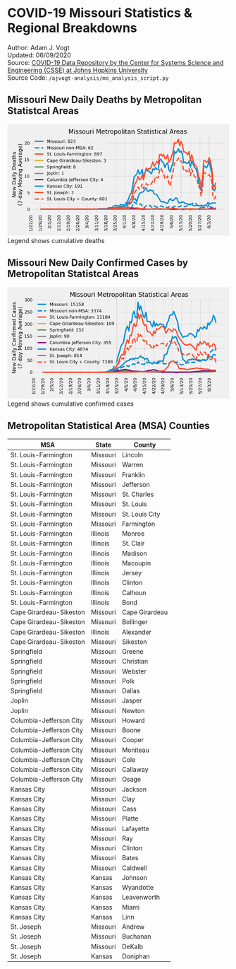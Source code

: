 # COVID-19 Missouri Statistics & Regional Breakdowns
Author: Adam J. Vogt  
Updated: 06/09/2020  
Source: [COVID-19 Data Repository by the Center for Systems Science and Engineering (CSSE) at Johns Hopkins University](https://github.com/CSSEGISandData/COVID-19)  
Source Code: `/ajvogt-analysis/mo_analysis_script.py`

## Missouri New Daily Deaths by Metropolitan Statistcal Areas
![](images/mo_daily_deaths.png)
Legend shows cumulative deaths

## Missouri New Daily Confirmed Cases by Metropolitan Statistcal Areas
![](images/mo_daily_cases.png)
Legend shows cumulative confirmed cases

## Metropolitan Statistical Area (MSA) Counties
| MSA | State | County |
|-----|-------|--------|
| St. Louis-Farmington | Missouri | Lincoln |
| St. Louis-Farmington | Missouri | Warren |
| St. Louis-Farmington | Missouri | Franklin |
| St. Louis-Farmington | Missouri | Jefferson |
| St. Louis-Farmington | Missouri | St. Charles |
| St. Louis-Farmington | Missouri | St. Louis |
| St. Louis-Farmington | Missouri | St. Louis City |
| St. Louis-Farmington | Missouri | Farmington |
| St. Louis-Farmington | Illinois | Monroe |
| St. Louis-Farmington | Illinois | St. Clair |
| St. Louis-Farmington | Illinois | Madison |
| St. Louis-Farmington | Illinois | Macoupin |
| St. Louis-Farmington | Illinois | Jersey |
| St. Louis-Farmington | Illinois | Clinton |
| St. Louis-Farmington | Illinois | Calhoun |
| St. Louis-Farmington | Illinois | Bond |
| Cape Girardeau-Sikeston | Missouri | Cape Girardeau |
| Cape Girardeau-Sikeston | Missouri | Bollinger |
| Cape Girardeau-Sikeston | Illinois | Alexander |
| Cape Girardeau-Sikeston | Missouri | Sikeston |
| Springfield | Missouri | Greene |
| Springfield | Missouri | Christian |
| Springfield | Missouri | Webster |
| Springfield | Missouri | Polk |
| Springfield | Missouri | Dallas |
| Joplin | Missouri | Jasper |
| Joplin | Missouri | Newton |
| Columbia-Jefferson City | Missouri | Howard |
| Columbia-Jefferson City | Missouri | Boone |
| Columbia-Jefferson City | Missouri | Cooper |
| Columbia-Jefferson City | Missouri | Moniteau |
| Columbia-Jefferson City | Missouri | Cole |
| Columbia-Jefferson City | Missouri | Callaway |
| Columbia-Jefferson City | Missouri | Osage |
| Kansas City | Missouri | Jackson |
| Kansas City | Missouri | Clay |
| Kansas City | Missouri | Cass |
| Kansas City | Missouri | Platte |
| Kansas City | Missouri | Lafayette |
| Kansas City | Missouri | Ray |
| Kansas City | Missouri | Clinton |
| Kansas City | Missouri | Bates |
| Kansas City | Missouri | Caldwell |
| Kansas City | Kansas | Johnson |
| Kansas City | Kansas | Wyandotte |
| Kansas City | Kansas | Leavenworth |
| Kansas City | Kansas | Miami |
| Kansas City | Kansas | Linn |
| St. Joseph | Missouri | Andrew |
| St. Joseph | Missouri | Buchanan |
| St. Joseph | Missouri | DeKalb |
| St. Joseph | Kansas | Doniphan |
